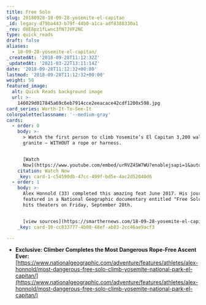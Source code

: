```yaml
---
title: Free Solo
slug: 20180928-18-09-28-yosemite-el-capitan
_id: legacy-d79ba443-b79f-44b0-a1ca-adf8388330a1
_rev: O8E8pz1fLwnc3fN7JVF2NC
type: quick_reads
draft: false
aliases:
  - 18-09-28-yosemite-el-capitan/
_createdAt: '2018-09-28T11:12:32Z'
_updatedAt: '2021-03-22T13:11:14Z'
date: '2018-09-28T11:12:32+00:00'
lastmod: '2018-09-28T11:12:32+00:00'
weight: 50
featured_image:
  alt: Quick Reads background image
  url: >-
    146029d017845a69c6eb7914cce2eeacace42cdf1200x598.jpg
card_series: Worth-It-To-See-It
colorpaletteclassname: '--medium-gray'
cards:
  - order: 0
    body: >-
      > Watch the first person to climb Yosemite’s El Capitan 3,200 wall of
      granite – WITHOUT a rope or harness.


      [Watch
      Now](https://www.youtube.com/embed/urRVZ4SW7WU?enablejsapi=1&autoplay=1&rel=0)
    citation: Watch Now
    _key: card-1-c54590db-47cc-499f-bd5e-4ac2d52040d6
  - order: 1
    body: >-
      Alex Honnold (33) completed this amazing feat June 2017. His journey is
      featured in a National Geographic documentary entitled "Free Solo." It
      hits theaters on Friday, September 28th.


      [view sources](https://smarthernews.com/18-09-28-yosemite-el-capitan/)
    _key: card-10-cc033777-4b08-48ef-ab83-2cc46ae9acf3

---
```

* **Exclusive: Climber Completes the Most Dangerous Rope-Free Ascent Ever:** [https://www.nationalgeographic.com/adventure/features/athletes/alex-honnold/most-dangerous-free-solo-climb-yosemite-national-park-el-capitan/](https://www.nationalgeographic.com/adventure/features/athletes/alex-honnold/most-dangerous-free-solo-climb-yosemite-national-park-el-capitan/)